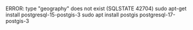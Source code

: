 ERROR: type "geography" does not exist (SQLSTATE 42704)
sudo apt-get install postgresql-15-postgis-3
sudo apt install postgis postgresql-17-postgis-3